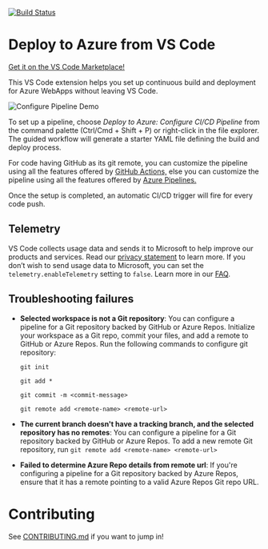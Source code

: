 [![Build Status]()](https://dev.azure.com/mseng/AzureDevOps/_apis/build/status/vscode-deploy-azure-CI)

# Deploy to Azure from VS Code

[Get it on the VS Code Marketplace!]()

This VS Code extension helps you set up continuous build and deployment for Azure WebApps without leaving VS Code.

![Configure Pipeline Demo](https://raw.githubusercontent.com/microsoft/azure-pipelines-vscode/master/resources/configure-pipeline.gif)

To set up a pipeline, choose *Deploy to Azure: Configure CI/CD Pipeline* from the command palette (Ctrl/Cmd + Shift + P) or right-click in the file explorer. The guided workflow will generate a starter YAML file defining the build and deploy process.

For code having GitHub as its git remote, you can customize the pipeline using all the features offered by [GitHub Actions,](https://github.com/features/actions) else you can customize the pipeline using all the features offered by [Azure Pipelines.](https://azure.microsoft.com/services/devops/pipelines/) 

Once the setup is completed, an automatic CI/CD trigger will fire for every code push. 

## Telemetry

VS Code collects usage data and sends it to Microsoft to help improve our products and services. Read our [privacy statement](https://go.microsoft.com/fwlink/?LinkID=528096&clcid=0x409) to learn more. If you don’t wish to send usage data to Microsoft, you can set the `telemetry.enableTelemetry` setting to `false`. Learn more in our [FAQ](https://code.visualstudio.com/docs/supporting/faq#_how-to-disable-telemetry-reporting).

## Troubleshooting failures

- **Selected workspace is not a Git repository**: You can configure a pipeline for a Git repository backed by GitHub or Azure Repos. Initialize your workspace as a Git repo, commit your files, and add a remote to GitHub or Azure Repos. Run the following commands to configure git repository:

    `git init`

    `git add *`

    `git commit -m <commit-message>`

    `git remote add <remote-name> <remote-url>`

- **The current branch doesn't have a tracking branch, and the selected repository has no remotes**: You can configure a pipeline for a Git repository backed by GitHub or Azure Repos. To add a new remote Git repository, run `git remote add <remote-name> <remote-url>`

- **Failed to determine Azure Repo details from remote url**: If you're configuring a pipeline for a Git repository backed by Azure Repos, ensure that it has a remote pointing to a valid Azure Repos Git repo URL.

# Contributing

See [CONTRIBUTING.md](CONTRIBUTING.md) if you want to jump in!

